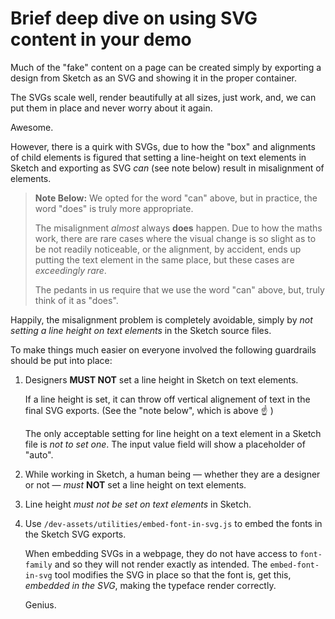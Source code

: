 # Brief deep dive on using SVG content in your demo

Much of the "fake" content on a page can be created simply by exporting a design from Sketch as an SVG and showing it in the proper container.

The SVGs scale well, render beautifully at all sizes, just work, and, we can put them in place and never worry about it again.

Awesome.

However, there is a quirk with SVGs, due to how the "box" and alignments of child elements is figured that setting a line-height on text elements in Sketch and exporting as SVG _can_ (see note below) result in misalignment of elements.

> **Note Below:** We opted for the word "can" above, but in practice, the word "does" is truly more appropriate.
> 
> The misalignment _almost_ always **does** happen. Due to how the maths work, there are rare cases where the visual change is so slight as to be not readily noticeable, or the alignment, by accident, ends up putting the text element in the same place, but these cases are _exceedingly rare_.
> 
> The pedants in us require that we use the word "can" above, but, truly think of it as "does".


Happily, the misalignment problem is completely avoidable, simply by _not setting a line height on text elements_ in the Sketch source files.

To make things much easier on everyone involved the following guardrails should be put into place:

1. Designers **MUST NOT** set a line height in Sketch on text elements.
	
	If a line height is set, it can throw off vertical alignement of text in the final SVG exports. (See the "note below", which is above ☝️ )

	The only acceptable setting for line height on a text element in a Sketch file is _not to set one_. The input value field will show a placeholder of "auto".
	
1. While working in Sketch, a human being — whether they are a designer or not — _must_ **NOT** set a line height on text elements.
1. Line height _must not be set on text elements_ in Sketch.
1. Use `/dev-assets/utilities/embed-font-in-svg.js` to embed the fonts in the Sketch SVG exports.

	When embedding SVGs in a webpage, they do not have access to `font-family` and so they will not render exactly as intended. The `embed-font-in-svg` tool modifies the SVG in place so that the font is, get this, _embedded in the SVG_, making the typeface render correctly. 

	Genius.


